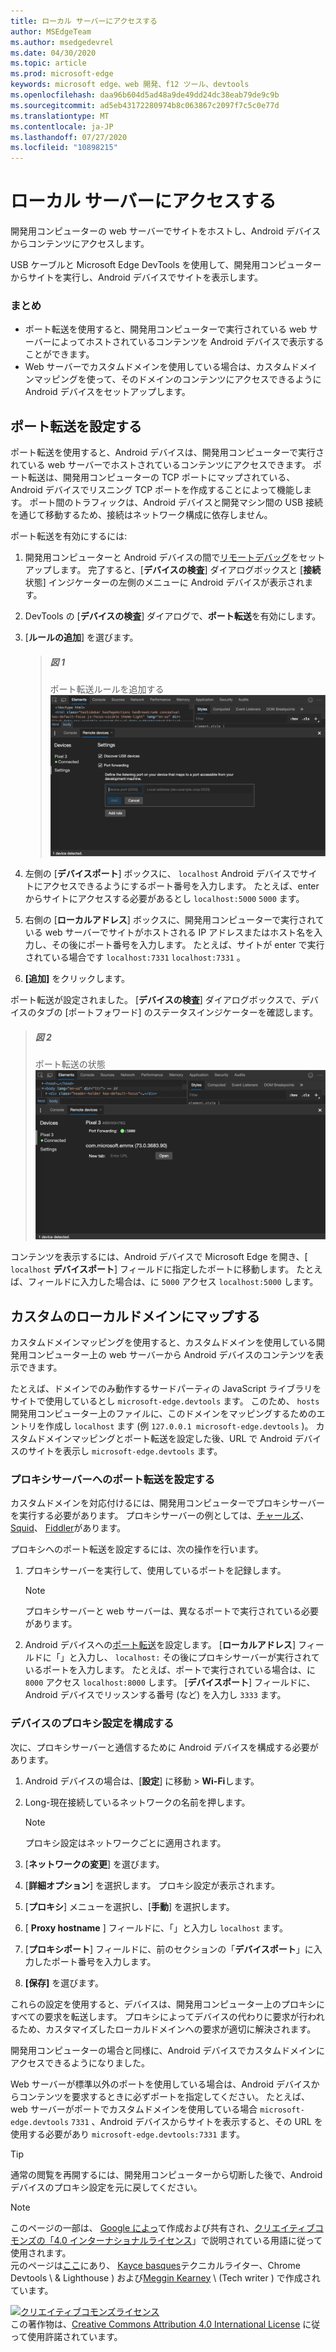 ```yaml
---
title: ローカル サーバーにアクセスする
author: MSEdgeTeam
ms.author: msedgedevrel
ms.date: 04/30/2020
ms.topic: article
ms.prod: microsoft-edge
keywords: microsoft edge、web 開発、f12 ツール、devtools
ms.openlocfilehash: daa96b604d5ad48a9de49dd24dc38eab79de9c9b
ms.sourcegitcommit: ad5eb43172280974b8c063867c2097f7c5c0e77d
ms.translationtype: MT
ms.contentlocale: ja-JP
ms.lasthandoff: 07/27/2020
ms.locfileid: "10898215"
---
```

<!-- Copyright Kayce Basques 

   Licensed under the Apache License, Version 2.0 (the "License");
   you may not use this file except in compliance with the License.
   You may obtain a copy of the License at

       https://www.apache.org/licenses/LICENSE-2.0

   Unless required by applicable law or agreed to in writing, software
   distributed under the License is distributed on an "AS IS" BASIS,
   WITHOUT WARRANTIES OR CONDITIONS OF ANY KIND, either express or implied.
   See the License for the specific language governing permissions and
   limitations under the License.  -->  





# ローカル サーバーにアクセスする   




開発用コンピューターの web サーバーでサイトをホストし、Android デバイスからコンテンツにアクセスします。  

USB ケーブルと Microsoft Edge DevTools を使用して、開発用コンピューターからサイトを実行し、Android デバイスでサイトを表示します。  

### まとめ  

*   ポート転送を使用すると、開発用コンピューターで実行されている web サーバーによってホストされているコンテンツを Android デバイスで表示することができます。  
*   Web サーバーでカスタムドメインを使用している場合は、カスタムドメインマッピングを使って、そのドメインのコンテンツにアクセスできるように Android デバイスをセットアップします。  

## ポート転送を設定する   

ポート転送を使用すると、Android デバイスは、開発用コンピューターで実行されている web サーバーでホストされているコンテンツにアクセスできます。  ポート転送は、開発用コンピューターの TCP ポートにマップされている、Android デバイスでリスニング TCP ポートを作成することによって機能します。  ポート間のトラフィックは、Android デバイスと開発マシン間の USB 接続を通じて移動するため、接続はネットワーク構成に依存しません。  

ポート転送を有効にするには:  

1.  開発用コンピューターと Android デバイスの間で[リモートデバッグ][RemoteDebuggingGettingStarted]をセットアップします。  完了すると、[**デバイスの検査**] ダイアログボックスと [**接続**状態] インジケーターの左側のメニューに Android デバイスが表示されます。  
1.  DevTools の [**デバイスの検査**] ダイアログで、**ポート転送**を有効にします。  
1.  [**ルールの追加**] を選びます。  
    
    > ##### 図 1  
    > ポート転送ルールを追加する  
    > ![ポート転送ルールを追加する][ImageAddRule]  
    
1.  左側の [**デバイスポート**] ボックスに、 `localhost` Android デバイスでサイトにアクセスできるようにするポート番号を入力します。  たとえば、enter からサイトにアクセスする必要があるとし `localhost:5000` `5000` ます。  
1.  右側の [**ローカルアドレス**] ボックスに、開発用コンピューターで実行されている web サーバーでサイトがホストされる IP アドレスまたはホスト名を入力し、その後にポート番号を入力します。  たとえば、サイトが enter で実行されている場合です `localhost:7331` `localhost:7331` 。  
1.  **[追加]** をクリックします。  

ポート転送が設定されました。  [**デバイスの検査**] ダイアログボックスで、デバイスのタブの [ポートフォワード] のステータスインジケーターを確認します。  

> ##### 図 2  
> ポート転送の状態  
> ![ポート転送の状態][ImagePortForwardingStatus]  

コンテンツを表示するには、Android デバイスで Microsoft Edge を開き、[ `localhost` **デバイスポート**] フィールドに指定したポートに移動します。  たとえば、フィールドに入力した場合は、に `5000` アクセス `localhost:5000` します。  

## カスタムのローカルドメインにマップする   

カスタムドメインマッピングを使用すると、カスタムドメインを使用している開発用コンピューター上の web サーバーから Android デバイスのコンテンツを表示できます。  

たとえば、ドメインでのみ動作するサードパーティの JavaScript ライブラリをサイトで使用しているとし `microsoft-edge.devtools` ます。  このため、 `hosts` 開発用コンピューター上のファイルに、このドメインをマッピングするためのエントリを作成し `localhost` ます (例 `127.0.0.1 microsoft-edge.devtools` \)。  カスタムドメインマッピングとポート転送を設定した後、URL で Android デバイスのサイトを表示し `microsoft-edge.devtools` ます。  

### プロキシサーバーへのポート転送を設定する  

カスタムドメインを対応付けるには、開発用コンピューターでプロキシサーバーを実行する必要があります。  プロキシサーバーの例としては、[チャールズ][CharlesWebDebuggingProxy]、 [Squid][SquidOptimisingWebDelivery]、 [Fiddler][FiddlerWebDebuggingProxy]があります。  

プロキシへのポート転送を設定するには、次の操作を行います。  

1.  プロキシサーバーを実行して、使用しているポートを記録します。  
    
    > [!NOTE]
    > プロキシサーバーと web サーバーは、異なるポートで実行されている必要があります。  
    
1.  Android デバイスへの[ポート転送](#set-up-port-forwarding)を設定します。  [**ローカルアドレス**] フィールドに「」と入力し、 `localhost:` その後にプロキシサーバーが実行されているポートを入力します。  たとえば、ポートで実行されている場合は、に `8000` アクセス `localhost:8000` します。  [**デバイスポート**] フィールドに、Android デバイスでリッスンする番号 (など) を入力し `3333` ます。  

### デバイスのプロキシ設定を構成する  

次に、プロキシサーバーと通信するために Android デバイスを構成する必要があります。  

1.  Android デバイスの場合は、[**設定**] に移動  >  **Wi-Fi**します。  
1.  Long-現在接続しているネットワークの名前を押します。  
    
    > [!NOTE]
    > プロキシ設定はネットワークごとに適用されます。  
    
1.  [**ネットワークの変更**] を選びます。  
1.  [**詳細オプション**] を選択します。  プロキシ設定が表示されます。  
1.  [**プロキシ**] メニューを選択し、[**手動**] を選択します。  
1.  [ **Proxy hostname** ] フィールドに、「」と入力し `localhost` ます。  
1.  [**プロキシポート**] フィールドに、前のセクションの「**デバイスポート**」に入力したポート番号を入力します。  
1.  **[保存]** を選びます。  

これらの設定を使用すると、デバイスは、開発用コンピューター上のプロキシにすべての要求を転送します。  プロキシによってデバイスの代わりに要求が行われるため、カスタマイズしたローカルドメインへの要求が適切に解決されます。  

開発用コンピューターの場合と同様に、Android デバイスでカスタムドメインにアクセスできるようになりました。  

Web サーバーが標準以外のポートを使用している場合は、Android デバイスからコンテンツを要求するときに必ずポートを指定してください。  たとえば、web サーバーがポートでカスタムドメインを使用している場合 `microsoft-edge.devtools` `7331` 、Android デバイスからサイトを表示すると、その URL を使用する必要があり `microsoft-edge.devtools:7331` ます。  

> [!TIP]
> 通常の閲覧を再開するには、開発用コンピューターから切断した後で、Android デバイスのプロキシ設定を元に戻してください。  

<!--  -->  



<!-- image links -->  

[ImageAddRule]: /microsoft-edge/devtools-guide-chromium/media/remote-debugging-remote-devices-devices-port-forwarding-add-rule.msft.png "図 1: ポート転送ルールを追加する"  
[ImagePortForwardingStatus]: /microsoft-edge/devtools-guide-chromium/media/remote-debugging-remote-devices-devices-port-forwarding-5000-edge-user-agent.msft.png "図 2: ポート転送の状態"  

<!-- links -->  

[RemoteDebuggingGettingStarted]: /microsoft-edge/devtools-guide-chromium/remote-debugging/index "Android デバイスのリモートデバッグの概要"  

[CharlesWebDebuggingProxy]: https://www.charlesproxy.com "チャールズ Web デバッグプロキシ"  

[SquidOptimisingWebDelivery]: https://www.squid-cache.org "squid: Optimising Web 配信"  

[FiddlerWebDebuggingProxy]: https://www.telerik.com/fiddler "Fiddler Free Web デバッギングプロキシ"  

> [!NOTE]
> このページの一部は、 [Google によっ][GoogleSitePolicies]て作成および共有され、[クリエイティブコモンズの「4.0 インターナショナルライセンス][CCA4IL]」で説明されている用語に従って使用されます。  
> 元のページは[ここ](https://developers.google.com/web/tools/chrome-devtools/remote-debugging/local-server)にあり、 [Kayce basques][KayceBasques]テクニカルライター、Chrome Devtools \ & Lighthouse \) および[Meggin Kearney][MegginKearney] \ (Tech writer \) で作成されています。  

[![クリエイティブコモンズライセンス][CCby4Image]][CCA4IL]  
この著作物は、[Creative Commons Attribution 4.0 International License][CCA4IL] に従って使用許諾されています。  

[CCA4IL]: https://creativecommons.org/licenses/by/4.0  
[CCby4Image]: https://i.creativecommons.org/l/by/4.0/88x31.png  
[GoogleSitePolicies]: https://developers.google.com/terms/site-policies  
[KayceBasques]: https://developers.google.com/web/resources/contributors/kaycebasques  
[MegginKearney]: https://developers.google.com/web/resources/contributors/megginkearney  

